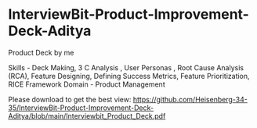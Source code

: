 # InterviewBit-Product-Improvement-Deck-Aditya
Product Deck by me

Skills - Deck Making, 3 C Analysis , User Personas , Root Cause Analysis (RCA), Feature Designing, Defining Success Metrics, Feature Prioritization, RICE Framework
Domain - Product Management

Please download to get the best view: https://github.com/Heisenberg-34-35/InterviewBit-Product-Improvement-Deck-Aditya/blob/main/Interviewbit_Product_Deck.pdf
